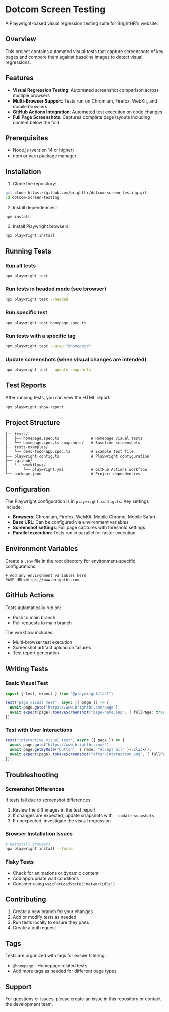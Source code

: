 # Dotcom Screen Testing

A Playwright-based visual regression testing suite for BrightHR's website.

## Overview

This project contains automated visual tests that capture screenshots of key pages and compare them against baseline images to detect visual regressions.

## Features

- **Visual Regression Testing**: Automated screenshot comparison across multiple browsers
- **Multi-Browser Support**: Tests run on Chromium, Firefox, WebKit, and mobile browsers
- **GitHub Actions Integration**: Automated test execution on code changes
- **Full Page Screenshots**: Captures complete page layouts including content below the fold

## Prerequisites

- Node.js (version 14 or higher)
- npm or yarn package manager

## Installation

1. Clone the repository:
```bash
git clone https://github.com/brighthr/dotcom-screen-testing.git
cd dotcom-screen-testing
```

2. Install dependencies:
```bash
npm install
```

3. Install Playwright browsers:
```bash
npx playwright install
```

## Running Tests

### Run all tests
```bash
npx playwright test
```

### Run tests in headed mode (see browser)
```bash
npx playwright test --headed
```

### Run specific test
```bash
npx playwright test homepage.spec.ts
```

### Run tests with a specific tag
```bash
npx playwright test --grep "@homepage"
```

### Update screenshots (when visual changes are intended)
```bash
npx playwright test --update-snapshots
```

## Test Reports

After running tests, you can view the HTML report:
```bash
npx playwright show-report
```

## Project Structure

```
├── tests/
│   ├── homepage.spec.ts              # Homepage visual tests
│   └── homepage.spec.ts-snapshots/   # Baseline screenshots
├── tests-examples/
│   └── demo-todo-app.spec.ts         # Example test file
├── playwright.config.ts              # Playwright configuration
├── .github/
│   └── workflows/
│       └── playwright.yml            # GitHub Actions workflow
└── package.json                      # Project dependencies
```

## Configuration

The Playwright configuration is in `playwright.config.ts`. Key settings include:

- **Browsers**: Chromium, Firefox, WebKit, Mobile Chrome, Mobile Safari
- **Base URL**: Can be configured via environment variables
- **Screenshot settings**: Full page captures with threshold settings
- **Parallel execution**: Tests run in parallel for faster execution

## Environment Variables

Create a `.env` file in the root directory for environment-specific configurations:

```env
# Add any environment variables here
BASE_URL=https://www.brighthr.com
```

## GitHub Actions

Tests automatically run on:
- Push to main branch
- Pull requests to main branch

The workflow includes:
- Multi-browser test execution
- Screenshot artifact upload on failures
- Test report generation

## Writing Tests

### Basic Visual Test

```typescript
import { test, expect } from "@playwright/test";

test("page visual test", async ({ page }) => {
  await page.goto("https://www.brighthr.com/page");
  await expect(page).toHaveScreenshot("page-name.png", { fullPage: true });
});
```

### Test with User Interactions

```typescript
test("interactive visual test", async ({ page }) => {
  await page.goto("https://www.brighthr.com/");
  await page.getByRole("button", { name: "Accept all" }).click();
  await expect(page).toHaveScreenshot("after-interaction.png", { fullPage: true });
});
```

## Troubleshooting

### Screenshot Differences
If tests fail due to screenshot differences:
1. Review the diff images in the test report
2. If changes are expected, update snapshots with `--update-snapshots`
3. If unexpected, investigate the visual regression

### Browser Installation Issues
```bash
# Reinstall browsers
npx playwright install --force
```

### Flaky Tests
- Check for animations or dynamic content
- Add appropriate wait conditions
- Consider using `waitForLoadState('networkidle')`

## Contributing

1. Create a new branch for your changes
2. Add or modify tests as needed
3. Run tests locally to ensure they pass
4. Create a pull request

## Tags

Tests are organized with tags for easier filtering:
- `@homepage` - Homepage related tests
- Add more tags as needed for different page types

## Support

For questions or issues, please create an issue in this repository or contact the development team.
